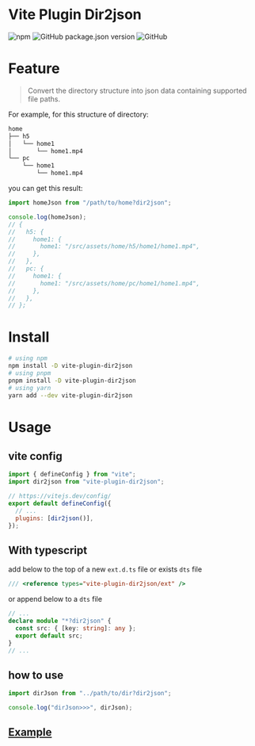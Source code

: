 # Vite Plugin Dir2json

![npm](https://img.shields.io/npm/dt/vite-plugin-dir2json?style=flat-square)
![GitHub package.json version](https://img.shields.io/github/package-json/v/UstymUkhman/vite-plugin-dir2json?color=brightgreen&style=flat-square)
![GitHub](https://img.shields.io/github/license/UstymUkhman/vite-plugin-dir2json?color=brightgreen&style=flat-square)

# Feature

> Convert the directory structure into json data containing supported file paths.

For example, for this structure of directory:

```bash
home
├── h5
│   └── home1
│       └── home1.mp4
└── pc
    └── home1
        └── home1.mp4
```

you can get this result:

```ts
import homeJson from "/path/to/home?dir2json";

console.log(homeJson);
// {
//   h5: {
//     home1: {
//       home1: "/src/assets/home/h5/home1/home1.mp4",
//     },
//   },
//   pc: {
//     home1: {
//       home1: "/src/assets/home/pc/home1/home1.mp4",
//     },
//   },
// };
```

# Install

```bash
# using npm
npm install -D vite-plugin-dir2json
# using pnpm
pnpm install -D vite-plugin-dir2json
# using yarn
yarn add --dev vite-plugin-dir2json
```

# Usage

## vite config

```js
import { defineConfig } from "vite";
import dir2json from "vite-plugin-dir2json";

// https://vitejs.dev/config/
export default defineConfig({
  // ...
  plugins: [dir2json()],
});
```

## With typescript

add below to the top of a new `ext.d.ts` file or exists `dts` file

```ts
/// <reference types="vite-plugin-dir2json/ext" />
```

or append below to a `dts` file

```ts
// ...
declare module "*?dir2json" {
  const src: { [key: string]: any };
  export default src;
}
// ...
```

## how to use

```ts
import dirJson from "../path/to/dir?dir2json";

console.log("dirJson>>>", dirJson);
```

## [Example](./packages/vite-vue-demo/README.md)
